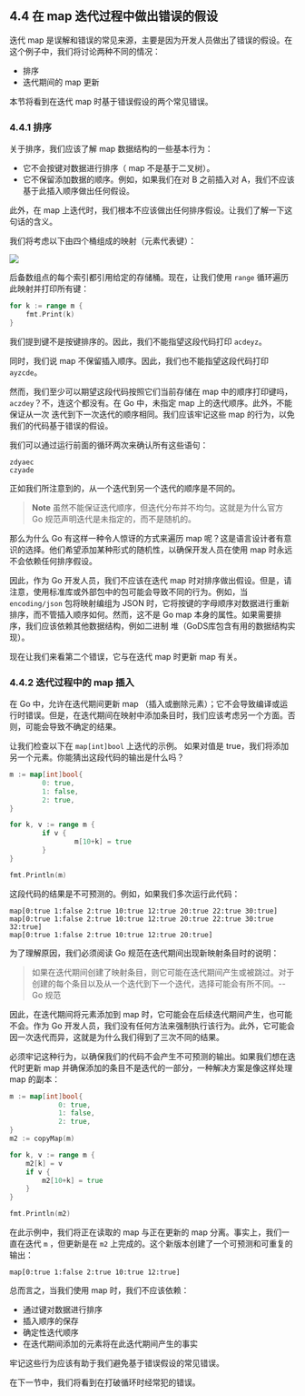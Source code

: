 ## 4.4 在 map 迭代过程中做出错误的假设

迭代 map 是误解和错误的常见来源，主要是因为开发人员做出了错误的假设。在这个例子中，我们将讨论两种不同的情况：

* 排序
* 迭代期间的 map 更新

本节将看到在迭代 map 时基于错误假设的两个常见错误。

### 4.4.1 排序

关于排序，我们应该了解 map 数据结构的一些基本行为：

* 它不会按键对数据进行排序（ map 不是基于二叉树）。
* 它不保留添加数据的顺序。例如，如果我们在对 B 之前插入对 A，我们不应该基于此插入顺序做出任何假设。

此外，在 map 上迭代时，我们根本不应该做出任何排序假设。让我们了解一下这句话的含义。

我们将考虑以下由四个桶组成的映射（元素代表键）：

![](https://img.exciting.net.cn/34.png)

后备数组点的每个索引都引用给定的存储桶。现在，让我们使用 `range` 循环遍历此映射并打印所有键：

```go
for k := range m {
    fmt.Print(k)
}
```

我们提到键不是按键排序的。因此，我们不能指望这段代码打印 `acdeyz`。

同时，我们说 map 不保留插入顺序。因此，我们也不能指望这段代码打印 `ayzcde`。

然而，我们至少可以期望这段代码按照它们当前存储在 map 中的顺序打印键吗，`aczdey`？不，连这个都没有。在 Go 中，未指定 map 上的迭代顺序。此外，不能保证从一次 迭代到下一次迭代的顺序相同。我们应该牢记这些 map 的行为，以免我们的代码基于错误的假设。

我们可以通过运行前面的循环两次来确认所有这些语句：

```shell
zdyaec
czyade
```

正如我们所注意到的，从一个迭代到另一个迭代的顺序是不同的。

> **Note** 虽然不能保证迭代顺序，但迭代分布并不均匀。这就是为什么官方 Go 规范声明迭代是未指定的，而不是随机的。

那么为什么 Go 有这样一种令人惊讶的方式来遍历 map 呢？这是语言设计者有意识的选择。他们希望添加某种形式的随机性，以确保开发人员在使用 map 时永远不会依赖任何排序假设。

因此，作为 Go 开发人员，我们不应该在迭代 map 时对排序做出假设。但是，请注意，使用标准库或外部包中的包可能会导致不同的行为。例如，当 `encoding/json` 包将映射编组为 JSON 时，它将按键的字母顺序对数据进行重新排序，而不管插入顺序如何。然而，这不是 Go  map 本身的属性。如果需要排序，我们应该依赖其他数据结构，例如二进制 堆（GoDS库包含有用的数据结构实现）。

现在让我们来看第二个错误，它与在迭代 map 时更新 map 有关。

### 4.4.2 迭代过程中的 map 插入

在 Go 中，允许在迭代期间更新 map （插入或删除元素）；它不会导致编译或运行时错误。但是，在迭代期间在映射中添加条目时，我们应该考虑另一个方面。否则，可能会导致不确定的结果。

让我们检查以下在 `map[int]bool` 上迭代的示例。 如果对值是 true，我们将添加另一个元素。你能猜出这段代码的输出是什么吗？

```go
m := map[int]bool{
        0: true,
        1: false,
        2: true,
}

for k, v := range m {
        if v {
                m[10+k] = true
        }
}

fmt.Println(m)
```

这段代码的结果是不可预测的。例如，如果我们多次运行此代码：

```shell
map[0:true 1:false 2:true 10:true 12:true 20:true 22:true 30:true]
map[0:true 1:false 2:true 10:true 12:true 20:true 22:true 30:true 32:true]
map[0:true 1:false 2:true 10:true 12:true 20:true]
```

为了理解原因，我们必须阅读 Go 规范在迭代期间出现新映射条目时的说明：

> 如果在迭代期间创建了映射条目，则它可能在迭代期间产生或被跳过。对于创建的每个条目以及从一个迭代到下一个迭代，选择可能会有所不同。-- Go 规范

因此，在迭代期间将元素添加到 map 时，它可能会在后续迭代期间产生，也可能不会。作为 Go 开发人员，我们没有任何方法来强制执行该行为。此外，它可能会因一次迭代而异，这就是为什么我们得到了三次不同的结果。

必须牢记这种行为，以确保我们的代码不会产生不可预测的输出。如果我们想在迭代时更新 map 并确保添加的条目不是迭代的一部分，一种解决方案是像这样处理 map 的副本：

```go
m := map[int]bool{
            0: true,
            1: false,
            2: true,
}
m2 := copyMap(m)

for k, v := range m {
    m2[k] = v
    if v {
        m2[10+k] = true
    }
}

fmt.Println(m2)
```

在此示例中，我们将正在读取的 map 与正在更新的 map 分离。事实上，我们一直在迭代 `m` ，但更新是在 `m2` 上完成的。这个新版本创建了一个可预测和可重复的输出：

```shell
map[0:true 1:false 2:true 10:true 12:true]
```

总而言之，当我们使用 map 时，我们不应该依赖：
* 通过键对数据进行排序
* 插入顺序的保存
* 确定性迭代顺序
* 在迭代期间添加的元素将在此迭代期间产生的事实

牢记这些行为应该有助于我们避免基于错误假设的常见错误。

在下一节中，我们将看到在打破循环时经常犯的错误。